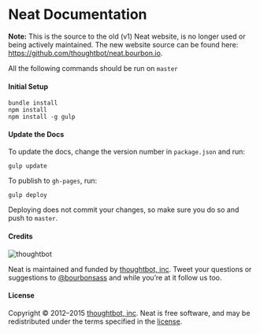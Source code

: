 # Neat Documentation

**Note:** This is the source to the old (v1) Neat website, is no longer used or
being actively maintained. The new website source can be found here:
https://github.com/thoughtbot/neat.bourbon.io.

All the following commands should be run on `master`

#### Initial Setup

```
bundle install
npm install
npm install -g gulp
```

#### Update the Docs

To update the docs, change the version number in `package.json` and run:

```
gulp update
```

To publish to `gh-pages`, run:

```
gulp deploy
```

Deploying does not commit your changes, so make sure you do so and push to
`master`.

#### Credits

![thoughtbot](http://thoughtbot.com/images/tm/logo.png)

Neat is maintained and funded by [thoughtbot, inc](http://thoughtbot.com). Tweet your questions or suggestions to [@bourbonsass](https://twitter.com/bourbonsass) and while you’re at it follow us too.

#### License

Copyright © 2012–2015 [thoughtbot, inc](http://thoughtbot.com). Neat is free software, and may be redistributed under the terms specified in the [license](LICENSE.md).
